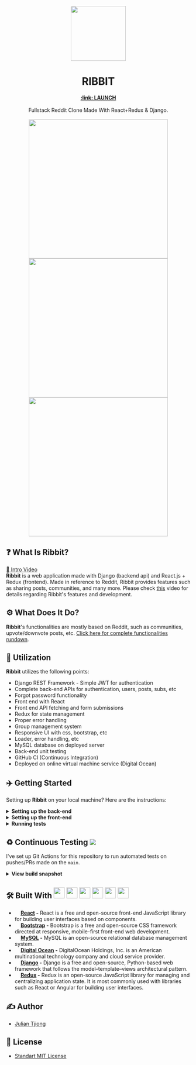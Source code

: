 <div align="center">
  <img src="https://user-images.githubusercontent.com/53683415/223293131-997df882-f40d-4073-9bd6-9d4bcd0d87b4.png" width="150">
  <h1> 
    RIBBIT
  </h1>
  <a href="http://170.64.146.173:8000/#/landingPage/mainLanding" target=”_blank”><b>:link: LAUNCH</b></a>
  <br><br>
   Fullstack Reddit Clone Made With React+Redux & Django.
</div>
<br>
<div align="center">
  <img src="https://user-images.githubusercontent.com/53683415/223298414-168d83a6-f305-42fc-b7c5-039f5e87a1d7.png" width="380">
  <img src="https://user-images.githubusercontent.com/53683415/223298128-31b906fa-19ec-4212-a9d2-327c4719f9db.png" width="380">
  <img src="https://user-images.githubusercontent.com/53683415/223298978-c0fc1594-940a-4d6c-a07a-06dec2f392f6.png" width="380">
  <br>
</div>

## :question: What Is Ribbit?
<a href="https://www.youtube.com/watch?v=8BLILMtfteE&feature=emb_logo">:movie_camera: Intro Video</a> <br>
<b>Ribbit</b> is a web application made with Django (backend api) and React.js + Redux (frontend). Made in reference to Reddit, Ribbit provides features such as sharing posts, communities, and many more. Please check [this](https://youtu.be/P8cvGw_9J-s) video for details regarding Ribbit's features and development.

## ⚙️ What Does It Do?
<b>Ribbit</b>'s functionalities are mostly based on Reddit, such as communities, upvote/downvote posts, etc. [Click here for complete functionalities rundown](http://170.64.146.173:8000/#/landingPage/functionalitiesLanding).

## :hammer: Utilization
<b>Ribbit</b> utilizes the following points:
- Django REST Framework - Simple JWT for authentication
- Complete back-end APIs for authentication, users, posts, subs, etc
- Forgot password functionality
- Front end with React
- Front end API fetching and form submissions
- Redux for state management
- Proper error handling
- Group management system
- Responsive UI with css, bootstrap, etc
- Loader, error handling, etc
- MySQL database on deployed server
- Back-end unit testing
- GitHub CI (Continuous Integration)
- Deployed on online virtual machine service (Digital Ocean)

## :airplane: Getting Started
Setting up <b>Ribbit</b> on your local machine? Here are the instructions:

<details>
 <summary><b>Setting up the back-end</b></summary>
 <br />
 
1. First clone the repository

```sh
$ git clone https://github.com/juliantjg/Ribbit.git
```

2. Setting up python virtual environment and activating it

```sh
$ cd Ribbit
$ python -m venv myenv
$ source myenv/bin/activate
```

4. Install Ribbit's dependencies

```sh
$ cd backend
$ pip install -r requirements.txt
```

6. Setting up environment file using `settingsExample.py`

```sh
$ mv backend/settingsExample.py backend/settings.py
```

7. Configure your local MySQL credentials

```python
# Go to the newly created `settings.py` file, and find the `DATABASE` configuration:

DATABASES = {
    'default': {
        'ENGINE': 'django.db.backends.mysql',
        'NAME': 'your_db_name',
        'USER': 'your_mysql_user',
        'PASSWORD': 'your_mysql_password',
        'HOST': 'localhost',
    }
}
```

8. Once the DB has been properly set up, run migrations

```sh
$ python manage.py makemigrations
$ python manage.py migrate
```

9. Finally, run the server

```sh
$ python manage.py runserver

=======================================================
Watching for file changes with StatReloader
Performing system checks...

System check identified no issues (0 silenced).
March 08, 2023 - 00:40:33
Django version 4.1.3, using settings 'backend.settings'
Starting development server at http://127.0.0.1:8000/
Quit the server with CONTROL-C.
=======================================================
```

</details>

<details>
 <summary><b>Setting up the front-end</b></summary>
 <br />
 
1. Install dependencies

```sh
$ cd frontend
$ npm install
```

2. Run the server

```sh
$ npm start

=======================================================
Compiled successfully!

You can now view frontend in the browser.

  Local:            http://localhost:3000
  On Your Network:  http://192.168.0.88:3000
=======================================================
```

**That's it!**
 
</details>

<details>
 <summary><b>Running tests</b></summary>
 <br />

1. To run API tests, simply do the following

```sh
$ cd backend
$ python manage.py test
```

</details>

## :recycle: Continuous Testing <img src="https://github.com/juliantjg/Ribbit/actions/workflows/django.yml/badge.svg">
I've set up Git Actions for this repository to run automated tests on pushes/PRs made on the `main`. 
<details>
 <summary><b>View build snapshot</b></summary>
 <br />
  
![image](https://user-images.githubusercontent.com/53683415/223595202-954dde63-ca1b-4f22-9e1a-442a52a9a78e.png#gh-dark-mode-only)

![image](https://user-images.githubusercontent.com/53683415/223594907-d7bdbe54-7475-443e-a7f6-48d8f2d48576.png#gh-light-mode-only)

</details>
  
## 🛠️ Built With <img src="https://user-images.githubusercontent.com/53683415/223294710-a2ba9d4c-c680-497a-9b71-101f2186fc49.png" width="30"> <img src="https://user-images.githubusercontent.com/53683415/223313723-71cdde37-3494-44e8-80cb-01edecb3311c.png" width="30"> <img src="https://user-images.githubusercontent.com/53683415/223313755-bd62bfeb-f2f6-4d6d-9787-ca8ccc7826da.png" width="30"> <img src="https://user-images.githubusercontent.com/53683415/223313774-2b46fc19-b811-483f-a53c-978070d5777e.png" width="30"> <img src="https://user-images.githubusercontent.com/53683415/223313813-78e199cc-9a22-4603-99d3-6b50e2bcec0f.png" width="30"> <img src="https://user-images.githubusercontent.com/53683415/223313847-3cf57f1a-11fd-4963-a1df-b3895e478119.png" width="30">
- <img src="https://user-images.githubusercontent.com/53683415/223294710-a2ba9d4c-c680-497a-9b71-101f2186fc49.png" width="12"> <b><a href="https://reactjs.org/">React</a> -</b> React is a free and open-source front-end JavaScript library for building user interfaces based on components.
- <img src="https://user-images.githubusercontent.com/53683415/223313723-71cdde37-3494-44e8-80cb-01edecb3311c.png" width="12"> <b><a href="https://getbootstrap.com/">Bootstrap</a> -</b> Bootstrap is a free and open-source CSS framework directed at responsive, mobile-first front-end web development.
- <img src="https://user-images.githubusercontent.com/53683415/223313755-bd62bfeb-f2f6-4d6d-9787-ca8ccc7826da.png" width="12"> <b><a href="https://www.mysql.com/">MySQL</a> -</b> MySQL is an open-source relational database management system.
- <img src="https://user-images.githubusercontent.com/53683415/223313774-2b46fc19-b811-483f-a53c-978070d5777e.png" width="12"> <b><a href="https://www.digitalocean.com/">Digital Ocean</a> -</b> DigitalOcean Holdings, Inc. is an American multinational technology company and cloud service provider.
- <img src="https://user-images.githubusercontent.com/53683415/223313813-78e199cc-9a22-4603-99d3-6b50e2bcec0f.png" width="12"> <b><a href="https://www.djangoproject.com/">Django</a> -</b> Django is a free and open-source, Python-based web framework that follows the model–template–views architectural pattern.
- <img src="https://user-images.githubusercontent.com/53683415/223313847-3cf57f1a-11fd-4963-a1df-b3895e478119.png" width="12"> <b><a href="https://redux.js.org/">Redux</a> -</b> Redux is an open-source JavaScript library for managing and centralizing application state. It is most commonly used with libraries such as React or Angular for building user interfaces.

## ✍️ Author
- [Julian Tjiong](https://juliantjg.github.io/)

## :scroll: License
- [Standart MIT License](https://github.com/juliantjg/Ribbit/blob/main/LICENSE.md)
